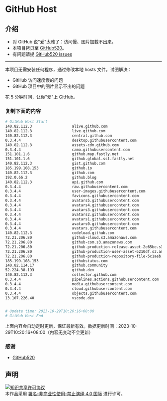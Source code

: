 # GitHub Host
## 介绍
- 对 GitHub 说"爱"太难了：访问慢、图片加载不出来。
- 本项目拷贝至 [GitHub520](https://github.com/521xueweihan/GitHub520)。
- 有问题请提 [GitHub520 issues](https://github.com/521xueweihan/GitHub520/issues/new)

---

本项目无需安装任何程序，通过修改本地 hosts 文件，试图解决：
- GitHub 访问速度慢的问题
- GitHub 项目中的图片显示不出的问题

花 5 分钟时间，让你"爱"上 GitHub。

### 复制下面的内容
```bash
# GitHub Host Start
140.82.112.3                  alive.github.com
140.82.112.3                  live.github.com
140.82.112.3                  central.github.com
0.3.4.4                       desktop.githubusercontent.com
140.82.112.3                  assets-cdn.github.com
0.3.4.4                       camo.githubusercontent.com
151.101.1.6                   github.map.fastly.net
151.101.1.6                   github.global.ssl.fastly.net
140.82.112.3                  gist.github.com
185.199.108.153               github.io
140.82.112.3                  github.com
192.0.66.2                    github.blog
140.82.112.3                  api.github.com
0.3.4.4                       raw.githubusercontent.com
0.3.4.4                       user-images.githubusercontent.com
0.3.4.4                       favicons.githubusercontent.com
0.3.4.4                       avatars5.githubusercontent.com
0.3.4.4                       avatars4.githubusercontent.com
0.3.4.4                       avatars3.githubusercontent.com
0.3.4.4                       avatars2.githubusercontent.com
0.3.4.4                       avatars1.githubusercontent.com
0.3.4.4                       avatars0.githubusercontent.com
0.3.4.4                       avatars.githubusercontent.com
140.82.112.3                  codeload.github.com
72.21.206.80                  github-cloud.s3.amazonaws.com
72.21.206.80                  github-com.s3.amazonaws.com
72.21.206.80                  github-production-release-asset-2e65be.s3.amazonaws.com
72.21.206.80                  github-production-user-asset-6210df.s3.amazonaws.com
72.21.206.80                  github-production-repository-file-5c1aeb.s3.amazonaws.com
185.199.108.153               githubstatus.com
140.82.114.17                 github.community
52.224.38.193                 github.dev
140.82.112.3                  collector.github.com
0.3.4.4                       pipelines.actions.githubusercontent.com
0.3.4.4                       media.githubusercontent.com
0.3.4.4                       cloud.githubusercontent.com
0.3.4.4                       objects.githubusercontent.com
13.107.226.40                 vscode.dev


# Update time: 2023-10-29T10:20:16+08:00
# GitHub Host End

```
上面内容会自动定时更新，保证最新有效。数据更新时间：2023-10-29T10:20:16+08:00（内容无变动不会更新）

### 感谢

- [GitHub520](https://github.com/521xueweihan/GitHub520)

## 声明
<a rel="license" href="https://creativecommons.org/licenses/by-nc-nd/4.0/deed.zh"><img alt="知识共享许可协议" style="border-width: 0" src="https://licensebuttons.net/l/by-nc-nd/4.0/88x31.png"></a><br>本作品采用 <a rel="license" href="https://creativecommons.org/licenses/by-nc-nd/4.0/deed.zh">署名-非商业性使用-禁止演绎 4.0 国际</a> 进行许可。